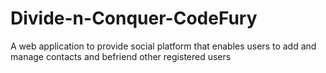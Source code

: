 # Divide-n-Conquer-CodeFury
A web application to provide social platform that enables users to add and manage contacts and befriend other registered users
